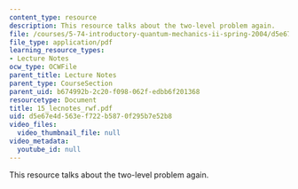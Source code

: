 ```yaml
---
content_type: resource
description: This resource talks about the two-level problem again.
file: /courses/5-74-introductory-quantum-mechanics-ii-spring-2004/d5e67e4d563ef722b5870f295b7e52b8_15_lecnotes_rwf.pdf
file_type: application/pdf
learning_resource_types:
- Lecture Notes
ocw_type: OCWFile
parent_title: Lecture Notes
parent_type: CourseSection
parent_uid: b674992b-2c20-f098-062f-edbb6f201368
resourcetype: Document
title: 15_lecnotes_rwf.pdf
uid: d5e67e4d-563e-f722-b587-0f295b7e52b8
video_files:
  video_thumbnail_file: null
video_metadata:
  youtube_id: null
---
```

This resource talks about the two-level problem again.

